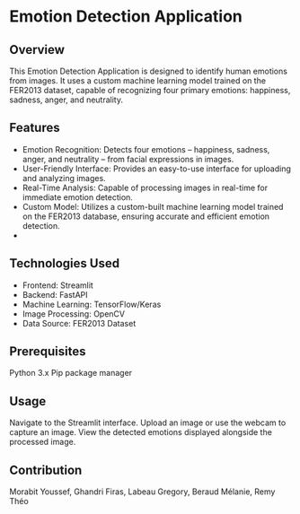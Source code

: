 #  Emotion Detection Application

##  Overview
This Emotion Detection Application is designed to identify human emotions from images. It uses a custom machine learning model trained on the FER2013 dataset, capable of recognizing four primary emotions: happiness, sadness, anger, and neutrality.

##  Features
- Emotion Recognition: Detects four emotions – happiness, sadness, anger, and neutrality – from facial expressions in images.
- User-Friendly Interface: Provides an easy-to-use interface for uploading and analyzing images.
- Real-Time Analysis: Capable of processing images in real-time for immediate emotion detection.
- Custom Model: Utilizes a custom-built machine learning model trained on the FER2013 database, ensuring accurate and efficient emotion detection.
- 
##  Technologies Used
- Frontend: Streamlit
- Backend: FastAPI
- Machine Learning: TensorFlow/Keras
- Image Processing: OpenCV
- Data Source: FER2013 Dataset

##  Prerequisites
Python 3.x
Pip package manager

##  Usage
Navigate to the Streamlit interface.
Upload an image or use the webcam to capture an image.
View the detected emotions displayed alongside the processed image.


##  Contribution
Morabit Youssef, Ghandri Firas, Labeau Gregory, Beraud Mélanie, Remy Théo


